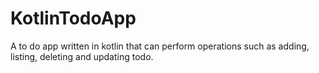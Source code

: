 # KotlinTodoApp
A to do app written in kotlin that can perform operations such as adding, listing, deleting and updating todo.
